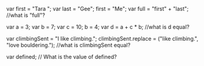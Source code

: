 var first = "Tara ";
var last = "Gee";
first = "Me";
var full = "first" + "last";
//what is "full"?


var a = 3;
var b = 7;
var c = 10;
b = 4;
var d = a + c * b;
//what is d equal?


var climbingSent = "I like climbing.";
climbingSent.replace = ("like climbing.", "love bouldering.");
//what is climbingSent equal?


var defined;
// What is the value of defined?
